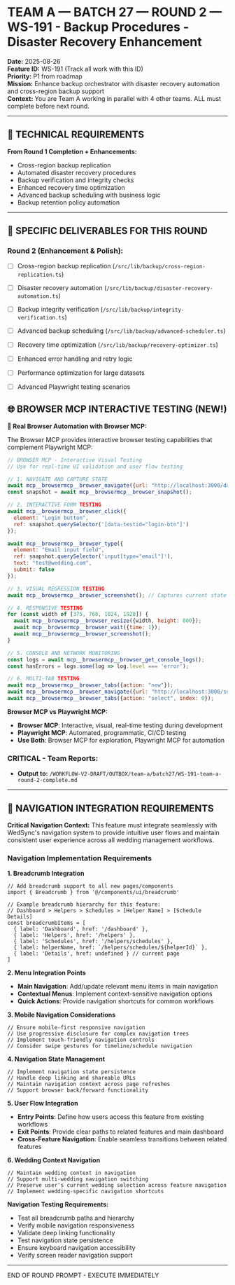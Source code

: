 # TEAM A — BATCH 27 — ROUND 2 — WS-191 - Backup Procedures - Disaster Recovery Enhancement

**Date:** 2025-08-26  
**Feature ID:** WS-191 (Track all work with this ID)  
**Priority:** P1 from roadmap  
**Mission:** Enhance backup orchestrator with disaster recovery automation and cross-region backup support  
**Context:** You are Team A working in parallel with 4 other teams. ALL must complete before next round.

---

## 🎯 TECHNICAL REQUIREMENTS

**From Round 1 Completion + Enhancements:**
- Cross-region backup replication
- Automated disaster recovery procedures
- Backup verification and integrity checks
- Enhanced recovery time optimization
- Advanced backup scheduling with business logic
- Backup retention policy automation

---

## 🎯 SPECIFIC DELIVERABLES FOR THIS ROUND

### Round 2 (Enhancement & Polish):
- [ ] Cross-region backup replication (`/src/lib/backup/cross-region-replication.ts`)
- [ ] Disaster recovery automation (`/src/lib/backup/disaster-recovery-automation.ts`)
- [ ] Backup integrity verification (`/src/lib/backup/integrity-verification.ts`)
- [ ] Advanced backup scheduling (`/src/lib/backup/advanced-scheduler.ts`)
- [ ] Recovery time optimization (`/src/lib/backup/recovery-optimizer.ts`)
- [ ] Enhanced error handling and retry logic
- [ ] Performance optimization for large datasets
- [ ] Advanced Playwright testing scenarios



## 🌐 BROWSER MCP INTERACTIVE TESTING (NEW!)

**🚀 Real Browser Automation with Browser MCP:**

The Browser MCP provides interactive browser testing capabilities that complement Playwright MCP:

```javascript
// BROWSER MCP - Interactive Visual Testing
// Use for real-time UI validation and user flow testing

// 1. NAVIGATE AND CAPTURE STATE
await mcp__browsermcp__browser_navigate({url: "http://localhost:3000/dashboard"});
const snapshot = await mcp__browsermcp__browser_snapshot();

// 2. INTERACTIVE FORM TESTING
await mcp__browsermcp__browser_click({
  element: "Login button",
  ref: snapshot.querySelector('[data-testid="login-btn"]')
});

await mcp__browsermcp__browser_type({
  element: "Email input field", 
  ref: snapshot.querySelector('input[type="email"]'),
  text: "test@wedding.com",
  submit: false
});

// 3. VISUAL REGRESSION TESTING
await mcp__browsermcp__browser_screenshot(); // Captures current state

// 4. RESPONSIVE TESTING
for (const width of [375, 768, 1024, 1920]) {
  await mcp__browsermcp__browser_resize({width, height: 800});
  await mcp__browsermcp__browser_wait({time: 1});
  await mcp__browsermcp__browser_screenshot();
}

// 5. CONSOLE AND NETWORK MONITORING
const logs = await mcp__browsermcp__browser_get_console_logs();
const hasErrors = logs.some(log => log.level === 'error');

// 6. MULTI-TAB TESTING
await mcp__browsermcp__browser_tabs({action: "new"});
await mcp__browsermcp__browser_navigate({url: "http://localhost:3000/settings"});
await mcp__browsermcp__browser_tabs({action: "select", index: 0});
```

**Browser MCP vs Playwright MCP:**
- **Browser MCP**: Interactive, visual, real-time testing during development
- **Playwright MCP**: Automated, programmatic, CI/CD testing
- **Use Both**: Browser MCP for exploration, Playwright MCP for automation

### CRITICAL - Team Reports:
- **Output to:** `/WORKFLOW-V2-DRAFT/OUTBOX/team-a/batch27/WS-191-team-a-round-2-complete.md`

---

## 🧭 NAVIGATION INTEGRATION REQUIREMENTS

**Critical Navigation Context:**
This feature must integrate seamlessly with WedSync's navigation system to provide intuitive user flows and maintain consistent user experience across all wedding management workflows.

### Navigation Implementation Requirements

**1. Breadcrumb Integration**
```tsx
// Add breadcrumb support to all new pages/components
import { Breadcrumb } from '@/components/ui/breadcrumb'

// Example breadcrumb hierarchy for this feature:
// Dashboard > Helpers > Schedules > [Helper Name] > [Schedule Details]
const breadcrumbItems = [
  { label: 'Dashboard', href: '/dashboard' },
  { label: 'Helpers', href: '/helpers' },
  { label: 'Schedules', href: '/helpers/schedules' },
  { label: helperName, href: `/helpers/schedules/${helperId}` },
  { label: 'Details', href: undefined } // current page
]
```

**2. Menu Integration Points**
- **Main Navigation**: Add/update relevant menu items in main navigation
- **Contextual Menus**: Implement context-sensitive navigation options
- **Quick Actions**: Provide navigation shortcuts for common workflows

**3. Mobile Navigation Considerations**
```tsx
// Ensure mobile-first responsive navigation
// Use progressive disclosure for complex navigation trees
// Implement touch-friendly navigation controls
// Consider swipe gestures for timeline/schedule navigation
```

**4. Navigation State Management**
```tsx
// Implement navigation state persistence
// Handle deep linking and shareable URLs
// Maintain navigation context across page refreshes
// Support browser back/forward functionality
```

**5. User Flow Integration**
- **Entry Points**: Define how users access this feature from existing workflows
- **Exit Points**: Provide clear paths to related features and main dashboard
- **Cross-Feature Navigation**: Enable seamless transitions between related features

**6. Wedding Context Navigation**
```tsx
// Maintain wedding context in navigation
// Support multi-wedding navigation switching
// Preserve user's current wedding selection across feature navigation
// Implement wedding-specific navigation shortcuts
```

**Navigation Testing Requirements:**
- Test all breadcrumb paths and hierarchy
- Verify mobile navigation responsiveness
- Validate deep linking functionality
- Test navigation state persistence
- Ensure keyboard navigation accessibility
- Verify screen reader navigation support

---

END OF ROUND PROMPT - EXECUTE IMMEDIATELY